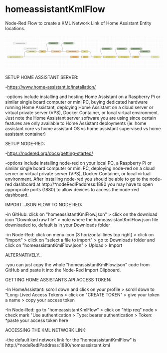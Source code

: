 # homeassistantKmlFlow
Node-Red Flow to create a KML Network Link of Home Assistant Entity locations.

![flow](/homeassistantKmlFlow.png?raw=true "Node Red Flow")



SETUP HOME ASSISTANT SERVER:

-https://www.home-assistant.io/installation/

-options include installing and hosting Home Assistant on a Raspberry Pi or similar single board computer or mini PC, buying dedicated hardware running Home Assistant, deploying Home Assistant on a cloud server or virtual private server (VPS), Docker Container, or local virtual environment. Just note the Home Assistant server software you are using since certain features are only available to Home Assistant deployments (ie: home assistant core vs home assistant OS vs home assistant supervised vs home assistant container)



SETUP NODE-RED:

-https://nodered.org/docs/getting-started/

-options include installing node-red on your local PC, a Raspberry Pi or similar single board computer or mini PC, deploying node-red on a cloud server or virtual private server (VPS), Docker Container, or local virtual environment. After installing node-red you should be able to go to the node-red dashboard at http://*nodeRedIPaddress:1880 you may have to open appropriate ports (1880) to allow devices to access the node-red dashboard.



IMPORT .JSON FLOW TO NODE RED:

-in GitHub: click on "homeassistantKmlFlow.json" > click on the download icon "Download raw file" > note where the homeassistantKmlFlow.json file downloaded to, default is in your Downloads folder

-in Node-Red: click on menu icon (3 horizontal lines top right) > click on "Import" > click on "select a file to import" > go to Downloads folder and click on "homeassistantKmlFlow.json" > Upload > Import


ALTERNATIVELY..

-you can just copy the whole "homeassistantKmlFlow.json" code from GitHub and paste it into the Node-Red Import Clipboard.



GETTING HOME ASSISTANTS API ACCESS TOKEN:

-In HomeAssistant: scroll down and click on your profile > scroll down to "Long-Lived Access Tokens > click on "CREATE TOKEN" > give your token a name > copy your access token

-In Node-Red: go to "homeassistantKmlFlow" > click on "http req" node > check mark "Use authentication > Type: bearer authentication > Token: *paste your access token here



ACCESSING THE KML NETWORK LINK:

-the default kml network link for the "homeassistantKmlFlow" is http://*nodeRedIPaddress:1880/homeassistant.kml
